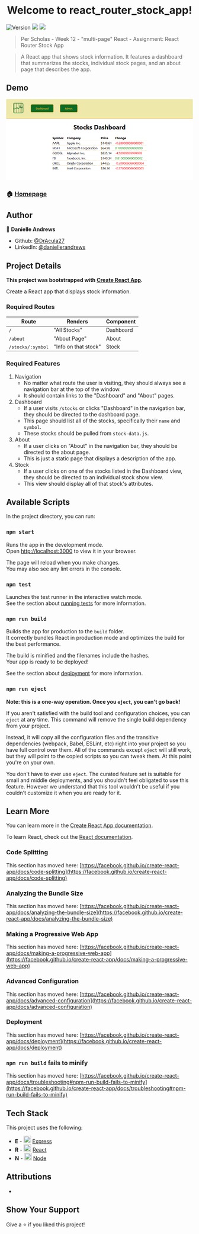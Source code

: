 <h1 align="center">Welcome to react_router_stock_app!</h1>
<p>
  <img alt="Version" src="https://img.shields.io/badge/version-1.0.0-blue.svg?cacheSeconds=2592000" />
  <img src="https://img.shields.io/badge/npm-%3E%3D9.1.2-blue.svg" />
  <img src="https://img.shields.io/badge/node-%3E%3D18.12.1-blue.svg" />
</p>

> Per Scholas - Week 12 - "multi-page" React - Assignment: React Router Stock App

> A React app that shows stock information. It features a dashboard that summarizes the stocks, individual stock pages, and an about page that describes the app.

## Demo

![demo](./src/img/demo.png)

### 🏠 [Homepage](https://github.com/DrAcula27/react_router_stock_app#readme)

## Author

👤 **Danielle Andrews**

- Github: [@DrAcula27](https://github.com/DrAcula27)
- LinkedIn: [@daniellerandrews](https://linkedin.com/in/daniellerandrews)

## Project Details

**This project was bootstrapped with [Create React App](https://github.com/facebook/create-react-app).**

Create a React app that displays stock information.

### Required Routes

| Route             | Renders              | Component |
| ----------------- | -------------------- | --------- |
| `/`               | "All Stocks"         | Dashboard |
| `/about`          | "About Page"         | About     |
| `/stocks/:symbol` | "Info on that stock" | Stock     |

### Required Features

1. Navigation
   - No matter what route the user is visiting, they should always see a navigation bar at the top of the window.
   - It should contain links to the "Dashboard" and "About" pages.
1. Dashboard
   - If a user visits `/stocks` or clicks "Dashboard" in the navigation bar, they should be directed to the dashboard page.
   - This page should list all of the stocks, specifically their `name` and `symbol`.
   - These stocks should be pulled from `stock-data.js`.
1. About
   - If a user clicks on "About" in the navigation bar, they should be directed to the about page.
   - This is just a static page that displays a description of the app.
1. Stock
   - If a user clicks on one of the stocks listed in the Dashboard view, they should be directed to an individual stock show view.
   - This view should display all of that stock's attributes.

## Available Scripts

In the project directory, you can run:

### `npm start`

Runs the app in the development mode.\
Open [http://localhost:3000](http://localhost:3000) to view it in your browser.

The page will reload when you make changes.\
You may also see any lint errors in the console.

### `npm test`

Launches the test runner in the interactive watch mode.\
See the section about [running tests](https://facebook.github.io/create-react-app/docs/running-tests) for more information.

### `npm run build`

Builds the app for production to the `build` folder.\
It correctly bundles React in production mode and optimizes the build for the best performance.

The build is minified and the filenames include the hashes.\
Your app is ready to be deployed!

See the section about [deployment](https://facebook.github.io/create-react-app/docs/deployment) for more information.

### `npm run eject`

**Note: this is a one-way operation. Once you `eject`, you can't go back!**

If you aren't satisfied with the build tool and configuration choices, you can `eject` at any time. This command will remove the single build dependency from your project.

Instead, it will copy all the configuration files and the transitive dependencies (webpack, Babel, ESLint, etc) right into your project so you have full control over them. All of the commands except `eject` will still work, but they will point to the copied scripts so you can tweak them. At this point you're on your own.

You don't have to ever use `eject`. The curated feature set is suitable for small and middle deployments, and you shouldn't feel obligated to use this feature. However we understand that this tool wouldn't be useful if you couldn't customize it when you are ready for it.

## Learn More

You can learn more in the [Create React App documentation](https://facebook.github.io/create-react-app/docs/getting-started).

To learn React, check out the [React documentation](https://reactjs.org/).

### Code Splitting

This section has moved here: [https://facebook.github.io/create-react-app/docs/code-splitting](https://facebook.github.io/create-react-app/docs/code-splitting)

### Analyzing the Bundle Size

This section has moved here: [https://facebook.github.io/create-react-app/docs/analyzing-the-bundle-size](https://facebook.github.io/create-react-app/docs/analyzing-the-bundle-size)

### Making a Progressive Web App

This section has moved here: [https://facebook.github.io/create-react-app/docs/making-a-progressive-web-app](https://facebook.github.io/create-react-app/docs/making-a-progressive-web-app)

### Advanced Configuration

This section has moved here: [https://facebook.github.io/create-react-app/docs/advanced-configuration](https://facebook.github.io/create-react-app/docs/advanced-configuration)

### Deployment

This section has moved here: [https://facebook.github.io/create-react-app/docs/deployment](https://facebook.github.io/create-react-app/docs/deployment)

### `npm run build` fails to minify

This section has moved here: [https://facebook.github.io/create-react-app/docs/troubleshooting#npm-run-build-fails-to-minify](https://facebook.github.io/create-react-app/docs/troubleshooting#npm-run-build-fails-to-minify)

## Tech Stack

This project uses the following:

- **E** - <img src="https://raw.githubusercontent.com/expressjs/expressjs.com/gh-pages/images/favicon.png" width="20" height="20" /> [Express](https://expressjs.com/)
- **R** - <img src="https://raw.githubusercontent.com/facebook/react/main/fixtures/attribute-behavior/public/favicon.ico" width="20" height="20" /> [React](https://reactjs.org/)
- **N** - <img src="https://raw.githubusercontent.com/nodejs/nodejs.org/main/static/images/logos/js-green.svg" width="20" height="20" /> [Node](https://nodejs.org/en/)

## Attributions

-

## Show Your Support

Give a ⭐️ if you liked this project!
